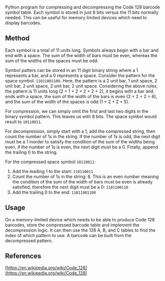 Python program for compressing and decompressing the Code 128 barcode symbol table.
Each symbol is stored in just 8 bits versus the 11 bits normally needed.
This can be useful for memory limited devices which need to display barcodes.

## Method
Each symbol is a total of 11 units long.
Symbols always begin with a bar and end with a space.
The sum of the width of bars must be even, whereas the sum of the widths of the spaces must be odd.  

Symbol patters can be stored in an 11 digit binary string where a 1 represents a bar, and a 0 represents a space.
Consider the pattern for the space symbol: ```11011001100```.
Here, the pattern is a 2 unit bar, 1 unit space, 2 unit bar, 2 unit space, 2 unit bar, 2 unit space.
Considering the above rules;
the pattern is 11 units long (2 + 1 + 2 + 2 + 2 + 2),
it begins with a bar and ends with a space,
the sum of the width of the bars is even (2 + 2 + 2 = 6),
and the sum of the width of the spaces is odd (1 + 2 + 2 = 5).  

For compression, we can simply omit the first and last two digits in the binary symbol pattern.
This leaves us with 8 bits.
The space symbol would result to ```10110011```.

For decompression, simply start with a 1, add the compressed string, then count the number of 1s in the string.
If the number of 1s is odd,
the next digit must be a 1 inorder to satisfy the condition of the sum of the widths being even,
if the number of 1s is even, the next digit must be a 0.
Finally, append the trailing 0 to the string.  

For the compressed space symbol ```10110011```:
1. Add the leading 1 to the start: ```110110011```
1. Count the number of 1s in the string: 6. 
This is an even number meaning the condition of the sum of the width of bars must be even is already satisfied,
therefore the next digit must be a 0: ```1101100110```
1. Add the trailing 0 to the end: ```11011001100```

## Usage
On a memory-limited device which needs to be able to produce Code 128 barcodes,
store the compressed barcode table and implement the decompression logic.
It can then use the 128 A, B, and C tables to find the index of which pattern to use.
A barcode can be built from the decompressed pattern.

## References
[https://en.wikipedia.org/wiki/Code_128](https://en.wikipedia.org/wiki/Code_128)